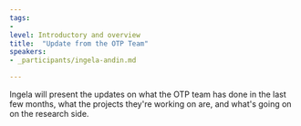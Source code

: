 ```yaml
---
tags:	
- 
level: Introductory and overview
title: 	"Update from the OTP Team"
speakers:
- _participants/ingela-andin.md

---
```

Ingela will present the updates on what the OTP team has done in the last few months, what the projects they're working on are, and what's going on on the research side.